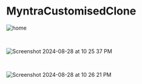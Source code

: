 # MyntraCustomisedClone


![home](https://github.com/user-attachments/assets/089902a6-2f30-4d4b-98f5-ba1081b0404d)

<br>

![Screenshot 2024-08-28 at 10 25 37 PM](https://github.com/user-attachments/assets/2dbf3775-3579-48a9-812c-5236b3514f7b)

<br>

![Screenshot 2024-08-28 at 10 26 21 PM](https://github.com/user-attachments/assets/12059596-e411-4b25-9fae-d66622ae7534)
